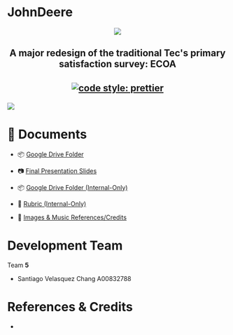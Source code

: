# JohnDeere
<p align="center">
    <img src="logo.png">
</p>

<h2 align="center"> 
    A major redesign of the traditional Tec's primary satisfaction survey: ECOA
<h2>

<p align="center">
    <a href="https://github.com/prettier/prettier">
        <img alt="code style: prettier" src="https://img.shields.io/badge/code_style-prettier-ff69b4.svg?style=flat-square">
    </a>
</p>

![](demo.jpeg)


# 📑 Documents

- 📦 [Google Drive Folder]([https://drive.google.com/drive/folders/18pnYM_UuBCcxaX-H8bqIiA9n4d28qxLd?usp=sharing](https://drive.google.com/drive/u/0/folders/0AO4tcZIZC3eXUk9PVA))
- 📷 [Final Presentation Slides]()

- 📦 [Google Drive Folder (Internal-Only)](https://drive.google.com/drive/folders/1D2RHVyTfaO_m26Hka9A1EXCZ5MDTx3B7?usp=sharing)
- 📌 [Rubric (Internal-Only)]()
- 🥁 [Images & Music References/Credits]()


# Development Team

Team **5**


- Santiago Velasquez Chang A00832788



# References & Credits

-
